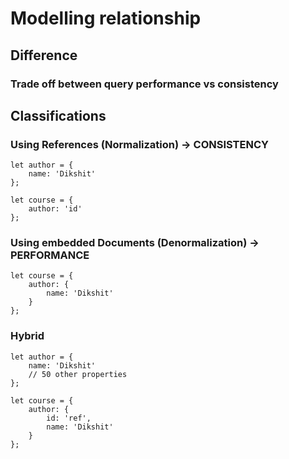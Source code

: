 # Modelling relationship 

## Difference
### Trade off between query performance vs consistency


## Classifications
### Using References (Normalization) -> CONSISTENCY
```
let author = {
    name: 'Dikshit'
};

let course = {
    author: 'id'
};
```

### Using embedded Documents (Denormalization) -> PERFORMANCE
```
let course = {
    author: {
        name: 'Dikshit'
    }
};
```

### Hybrid
```
let author = {
    name: 'Dikshit'
    // 50 other properties
};

let course = {
    author: {
        id: 'ref',
        name: 'Dikshit'
    }
};
```

